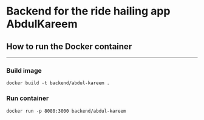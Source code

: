 # Backend for the ride hailing app AbdulKareem

## How to run the Docker container

---

### Build image

```
docker build -t backend/abdul-kareem .
```

### Run container

```
docker run -p 8080:3000 backend/abdul-kareem
```
